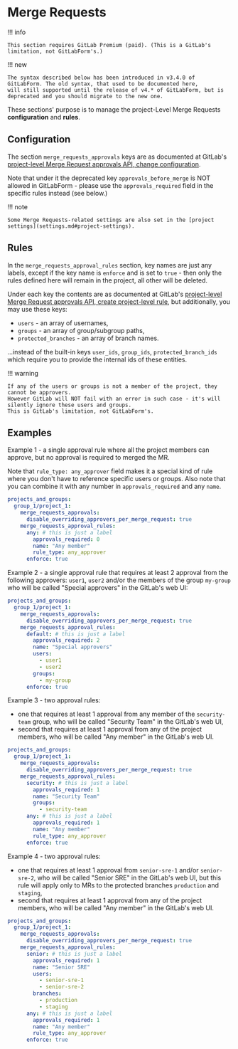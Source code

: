 # Merge Requests

!!! info

    This section requires GitLab Premium (paid). (This is a GitLab's limitation, not GitLabForm's.)

!!! new

    The syntax described below has been introduced in v3.4.0 of GitLabForm. The old syntax, that used to be documented here,
    will still supported until the release of v4.* of GitLabForm, but is deprecated and you should migrate to the new one.

These sections' purpose is to manage the project-Level Merge Requests **configuration** and **rules**.

## Configuration

The section `merge_requests_approvals` keys are as documented at GitLab's [project-level Merge Request approvals API, change configuration](https://docs.gitlab.com/ee/api/merge_request_approvals.html#change-configuration).

Note that under it the deprecated key `approvals_before_merge` is NOT allowed in GitLabForm - please use the `approvals_required` field in the specific rules instead (see below.)

!!! note

    Some Merge Requests-related settings are also set in the [project settings](settings.md#project-settings).

## Rules

In the `merge_requests_approval_rules` section, key names are just any labels, except if the key name is `enforce` and is set to `true` - then only the rules defined here will remain in the project, all other will be deleted.

Under each key the contents are as documented at GitLab's [project-level Merge Request approvals API, create project-level rule](https://docs.gitlab.com/ee/api/merge_request_approvals.html#create-project-level-rule), but additionally, you may use these keys:

* `users` - an array of usernames,
* `groups` - an array of group/subgroup paths,
* `protected_branches` - an array of branch names.

...instead of the built-in keys `user_ids`, `group_ids`, `protected_branch_ids` which require you to provide the internal ids of these entities. 

!!! warning

    If any of the users or groups is not a member of the project, they cannot be approvers.
    However GitLab will NOT fail with an error in such case - it's will silently ignore these users and groups.
    This is GitLab's limitation, not GitLabForm's.

## Examples

Example 1 - a single approval rule where all the project members can approve, but no approval is required to merged the MR.

Note that `rule_type: any_approver` field makes it a special kind of rule where you don't have to reference specific users or groups. Also note that you can combine it with any number in `approvals_required` and any `name`.

```yaml
projects_and_groups:
  group_1/project_1:
    merge_requests_approvals:
      disable_overriding_approvers_per_merge_request: true
    merge_requests_approval_rules:
      any: # this is just a label
        approvals_required: 0
        name: "Any member"
        rule_type: any_approver
      enforce: true
```

Example 2 - a single approval rule that requires at least 2 approval from the following approvers: `user1`, `user2` and/or the members of the group `my-group` who will be called "Special approvers" in the GitLab's web UI:

```yaml
projects_and_groups:
  group_1/project_1:
    merge_requests_approvals:
      disable_overriding_approvers_per_merge_request: true
    merge_requests_approval_rules:
      default: # this is just a label
        approvals_required: 2
        name: "Special approvers"
        users:
          - user1
          - user2
        groups:
          - my-group
      enforce: true
```

Example 3 - two approval rules:

* one that requires at least 1 approval from any member of the `security-team` group, who will be called "Security Team" in the GitLab's web UI,
* second that requires at least 1 approval from any of the project members, who will be called "Any member" in the GitLab's web UI.

```yaml
projects_and_groups:
  group_1/project_1:
    merge_requests_approvals:
      disable_overriding_approvers_per_merge_request: true
    merge_requests_approval_rules:
      security: # this is just a label
        approvals_required: 1
        name: "Security Team"
        groups:
          - security-team
      any: # this is just a label
        approvals_required: 1
        name: "Any member"
        rule_type: any_approver
      enforce: true
```

Example 4 - two approval rules:

* one that requires at least 1 approval from `senior-sre-1` and/or `senior-sre-2`, who will be called "Senior SRE" in the GitLab's web UI, but this rule will apply only to MRs to the protected branches `production` and `staging`,
* second that requires at least 1 approval from any of the project members, who will be called "Any member" in the GitLab's web UI.

```yaml
projects_and_groups:
  group_1/project_1:
    merge_requests_approvals:
      disable_overriding_approvers_per_merge_request: true
    merge_requests_approval_rules:
      senior: # this is just a label
        approvals_required: 1
        name: "Senior SRE"
        users:
          - senior-sre-1
          - senior-sre-2
        branches:
          - production
          - staging
      any: # this is just a label
        approvals_required: 1
        name: "Any member"
        rule_type: any_approver
      enforce: true
```
